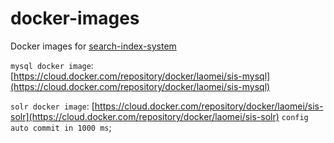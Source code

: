 # docker-images

Docker images for [search-index-system](https://github.com/sweat123/search-index-system)

`mysql docker image`: [https://cloud.docker.com/repository/docker/laomei/sis-mysql](https://cloud.docker.com/repository/docker/laomei/sis-mysql)

`solr docker image`: [https://cloud.docker.com/repository/docker/laomei/sis-solr](https://cloud.docker.com/repository/docker/laomei/sis-solr) `config auto commit in 1000 ms`;
